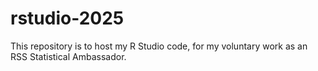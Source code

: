 # rstudio-2025
This repository is to host my R Studio code, for my voluntary work as an RSS Statistical Ambassador.
